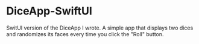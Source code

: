 # DiceApp-SwiftUI
SwitUI version of the DiceApp I wrote. A simple app that displays two dices and randomizes its faces every time you click the "Roll" button.
